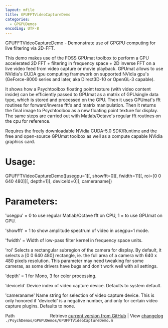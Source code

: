 ```yaml
---
layout: mfile
title: GPUFFTVideoCaptureDemo
categories:
  - GPGPUDemos
encoding: UTF-8
---
```


GPUFFTVideoCaptureDemo - Demonstrate use of GPGPU computing for live filtering via 2D-FFT.

This demo makes use of the FOSS GPUmat toolbox to perform a GPU
accelerated 2D FFT + filtering in frequency space + 2D inverse FFT on a
live video feed from video capture or movie playback. GPUmat allows to
use NVidia's CUDA gpu computing framework on supported NVidia gpu's
\(GeForce-8000 series and later, aka Direct3D-10 or OpenGL-3 capable\).

It shows how a Psychtoolbox floating point texture \(with video content
inside\) can be efficiently passed to GPUmat as a matrix of GPUsingle data
type, which is stored and processed on the GPU. Then it uses GPUmat's fft
routines for forward/inverse fft's and matrix manipulation. Then it
returns the final image to Psychtoolbox as a new floating point texture
for display. The same steps are carried out with Matlab/Octave's regular
fft routines on the cpu for reference.

Requires the freely downloadable NVidia CUDA-5.0 SDK/Runtime and the free
and open-source GPUmat toolbox as well as a compute capable NVidia
graphics card.

# Usage:

GPUFFTVideoCaptureDemo\(\[usegpu=1\]\[, showfft=0\]\[, fwidth=11\]\[, roi=\[0 0 640 480\]\]\[, depth=1\]\[, deviceId=0\]\[, cameraname\]\)

# Parameters:

'usegpu' = 0 to use regular Matlab/Octave fft on CPU, 1 = to use GPUmat on GPU.

'showfft' = 1 to show amplitude spectrum of video in usegpu=1 mode.

'fwidth' = Width of low-pass filter kernel in frequency space units.

'roi' Selects a rectangular subregion of the camera for display. By
default, it selects a \[0 0 640 480\] rectangle, ie. the full area of a
camera with 640 x 480 pixels resolution. This parameter may need tweaking
for some cameras, as some drivers have bugs and don't work well with all
settings.

'depth' = 1 for Mono, 3 for color processing.

'deviceId' Device index of video capture device. Defaults to system default.

'cameraname' Name string for selection of video capture device. This is
only honored if 'deviceId' is a negative number, and only for certain
video capture plugins. Defaults to none.



<div class="code_header" style="text-align:right;">
  <span style="float:left;">Path&nbsp;&nbsp;</span> <span class="counter">Retrieve <a href=
  "https://raw.github.com/Psychtoolbox-3/Psychtoolbox-3/beta/./PsychDemos/GPGPUDemos/GPUFFTVideoCaptureDemo.m">current version from GitHub</a> | View <a href=
  "https://github.com/Psychtoolbox-3/Psychtoolbox-3/commits/beta/./PsychDemos/GPGPUDemos/GPUFFTVideoCaptureDemo.m">changelog</a></span>
</div>
<div class="code">
  <code>./PsychDemos/GPGPUDemos/GPUFFTVideoCaptureDemo.m</code>
</div>
